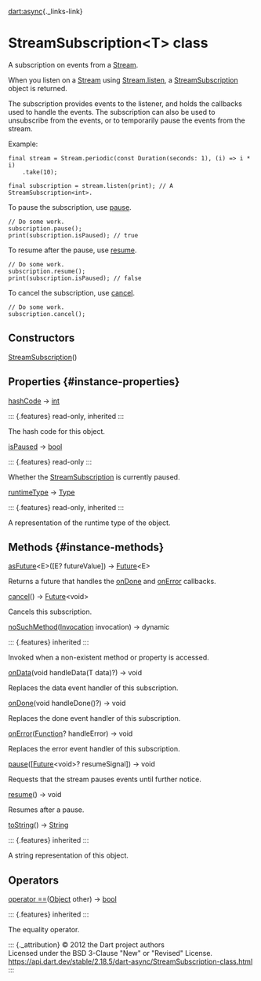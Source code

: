 [dart:async](../dart-async/dart-async-library){._links-link}

StreamSubscription\<T\> class
=============================

A subscription on events from a [Stream](stream-class).

When you listen on a [Stream](stream-class) using
[Stream.listen](stream/listen), a
[StreamSubscription](streamsubscription-class) object is returned.

The subscription provides events to the listener, and holds the
callbacks used to handle the events. The subscription can also be used
to unsubscribe from the events, or to temporarily pause the events from
the stream.

Example:

``` {.language-dart data-language="dart"}
final stream = Stream.periodic(const Duration(seconds: 1), (i) => i * i)
    .take(10);

final subscription = stream.listen(print); // A StreamSubscription<int>.
```

To pause the subscription, use [pause](streamsubscription/pause).

``` {.language-dart data-language="dart"}
// Do some work.
subscription.pause();
print(subscription.isPaused); // true
```

To resume after the pause, use [resume](streamsubscription/resume).

``` {.language-dart data-language="dart"}
// Do some work.
subscription.resume();
print(subscription.isPaused); // false
```

To cancel the subscription, use [cancel](streamsubscription/cancel).

``` {.language-dart data-language="dart"}
// Do some work.
subscription.cancel();
```

Constructors
------------

[StreamSubscription](streamsubscription/streamsubscription)()

Properties {#instance-properties}
----------

[hashCode](../dart-core/object/hashcode) → [int](../dart-core/int-class)

::: {.features}
read-only, inherited
:::

The hash code for this object.

[isPaused](streamsubscription/ispaused) →
[bool](../dart-core/bool-class)

::: {.features}
read-only
:::

Whether the [StreamSubscription](streamsubscription-class) is currently
paused.

[runtimeType](../dart-core/object/runtimetype) →
[Type](../dart-core/type-class)

::: {.features}
read-only, inherited
:::

A representation of the runtime type of the object.

Methods {#instance-methods}
-------

[asFuture](streamsubscription/asfuture)\<E\>(\[E? futureValue\]) →
[Future](future-class)\<E\>

Returns a future that handles the [onDone](streamsubscription/ondone)
and [onError](streamsubscription/onerror) callbacks.

[cancel](streamsubscription/cancel)() → [Future](future-class)\<void\>

Cancels this subscription.

[noSuchMethod](../dart-core/object/nosuchmethod)([Invocation](../dart-core/invocation-class)
invocation) → dynamic

::: {.features}
inherited
:::

Invoked when a non-existent method or property is accessed.

[onData](streamsubscription/ondata)(void handleData(T data)?) → void

Replaces the data event handler of this subscription.

[onDone](streamsubscription/ondone)(void handleDone()?) → void

Replaces the done event handler of this subscription.

[onError](streamsubscription/onerror)([Function](../dart-core/function-class)?
handleError) → void

Replaces the error event handler of this subscription.

[pause](streamsubscription/pause)(\[[Future](future-class)\<void\>?
resumeSignal\]) → void

Requests that the stream pauses events until further notice.

[resume](streamsubscription/resume)() → void

Resumes after a pause.

[toString](../dart-core/object/tostring)() →
[String](../dart-core/string-class)

::: {.features}
inherited
:::

A string representation of this object.

Operators
---------

[operator
==](../dart-core/object/operator_equals)([Object](../dart-core/object-class)
other) → [bool](../dart-core/bool-class)

::: {.features}
inherited
:::

The equality operator.

::: {._attribution}
© 2012 the Dart project authors\
Licensed under the BSD 3-Clause \"New\" or \"Revised\" License.\
<https://api.dart.dev/stable/2.18.5/dart-async/StreamSubscription-class.html>
:::
